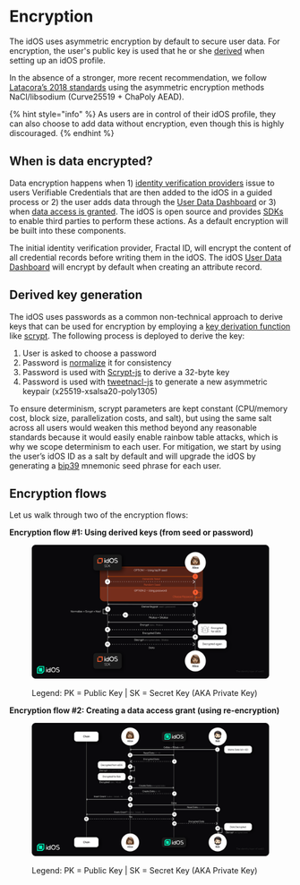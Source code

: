 # Encryption

The idOS uses asymmetric encryption by default to secure user data. For encryption, the user's public key is used that he or she [derived](encryption.md#derived-key-generation) when setting up an idOS profile.&#x20;

In the absence of a stronger, more recent recommendation, we follow [Latacora’s 2018 standards](https://latacora.micro.blog/2018/04/03/cryptographic-right-answers.html) using the asymmetric encryption methods NaCl/libsodium (Curve25519 + ChaPoly AEAD).

{% hint style="info" %}
As users are in control of their idOS profile, they can also choose to add data without encryption, even though this is highly discouraged.
{% endhint %}

## When is data encrypted?

Data encryption happens when 1) [identity verification providers](system-architecture/roles-main-stakeholders.md#issuers) issue to users Verifiable Credentials that are then added to the idOS in a guided process or 2) the user adds data through the [User Data Dashboard](functionality/user-data-dashboard.md) or 3) when [data access is granted](functionality/granting-data-access.md). The idOS is open source and provides [SDKs](../developer-docs/dapp-sdk-integration.md) to enable third parties to perform these actions. As a default encryption will be built into these components.

The initial identity verification provider, Fractal ID, will encrypt the content of all credential records before writing them in the idOS. The idOS [User Data Dashboard](functionality/user-data-dashboard.md) will encrypt by default when creating an attribute record.&#x20;

## Derived key generation

The idOS uses passwords as a common non-technical approach to derive keys that can be used for encryption by employing a [key derivation function](https://en.wikipedia.org/wiki/Key\_derivation\_function) like [scrypt](https://en.wikipedia.org/wiki/Scrypt). The following process is deployed to derive the key:&#x20;

1. User is asked to choose a password
2. Password is [normalize](https://developer.mozilla.org/en-US/docs/Web/JavaScript/Reference/Global\_Objects/String/normalize) it for consistency
3. Password is used with [Scrypt-js](https://github.com/ricmoo/scrypt-js) to derive a 32-byte key
4. Password is used with [tweetnacl-js](https://github.com/dchest/tweetnacl-js) to generate a new asymmetric keypair (x25519-xsalsa20-poly1305)

To ensure determinism, scrypt parameters are kept constant (CPU/memory cost, block size, parallelization costs, and salt), but using the same salt across all users would weaken this method beyond any reasonable standards because it would easily enable rainbow table attacks, which is why we scope determinism to each user. For mitigation, we start by using the user’s idOS ID as a salt by default and will upgrade the idOS by generating a [bip39](https://github.com/bitcoin/bips/blob/master/bip-0039.mediawiki) mnemonic seed phrase for each user.

## Encryption flows

Let us walk through two of the encryption flows:&#x20;

**Encryption flow #1: Using derived keys (from seed or password)**

<figure><img src="../.gitbook/assets/idOS_Gitbook_encryption flow 1.png" alt=""><figcaption><p>Legend: PK = Public Key   |    SK = Secret Key (AKA Private Key)</p></figcaption></figure>

**Encryption flow #2: Creating a data access grant (using re-encryption)**

<figure><img src="../.gitbook/assets/idOS_Gitbook_encryption flow 2.png" alt=""><figcaption><p>Legend: PK = Public Key   |    SK = Secret Key (AKA Private Key)</p></figcaption></figure>
